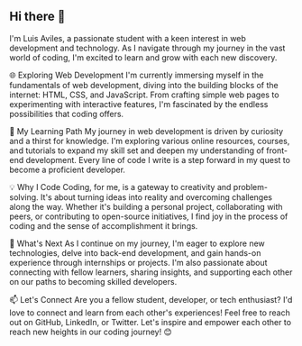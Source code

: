 ## Hi there 👋

I'm Luis Aviles, a passionate student with a keen interest in web development and technology. As I navigate through my journey in the vast world of coding, I'm excited to learn and grow with each new discovery.

🌐 Exploring Web Development
I'm currently immersing myself in the fundamentals of web development, diving into the building blocks of the internet: HTML, CSS, and JavaScript. From crafting simple web pages to experimenting with interactive features, I'm fascinated by the endless possibilities that coding offers.

🚀 My Learning Path
My journey in web development is driven by curiosity and a thirst for knowledge. I'm exploring various online resources, courses, and tutorials to expand my skill set and deepen my understanding of front-end development. Every line of code I write is a step forward in my quest to become a proficient developer.

💡 Why I Code
Coding, for me, is a gateway to creativity and problem-solving. It's about turning ideas into reality and overcoming challenges along the way. Whether it's building a personal project, collaborating with peers, or contributing to open-source initiatives, I find joy in the process of coding and the sense of accomplishment it brings.

🌱 What's Next
As I continue on my journey, I'm eager to explore new technologies, delve into back-end development, and gain hands-on experience through internships or projects. I'm also passionate about connecting with fellow learners, sharing insights, and supporting each other on our paths to becoming skilled developers.

📫 Let's Connect
Are you a fellow student, developer, or tech enthusiast? I'd love to connect and learn from each other's experiences! Feel free to reach out on GitHub, LinkedIn, or Twitter. Let's inspire and empower each other to reach new heights in our coding journey! 😊

